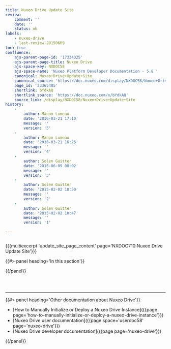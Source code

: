 ```yaml
---
title: Nuxeo Drive Update Site
review:
    comment: ''
    date: ''
    status: ok
labels:
    - nuxeo-drive
    - last-review-20150609
toc: true
confluence:
    ajs-parent-page-id: '17334325'
    ajs-parent-page-title: Nuxeo Drive
    ajs-space-key: NXDOC58
    ajs-space-name: 'Nuxeo Platform Developer Documentation - 5.8 '
    canonical: Nuxeo+Drive+Update+Site
    canonical_source: 'https://doc.nuxeo.com/display/NXDOC58/Nuxeo+Drive+Update+Site'
    page_id: '23365485'
    shortlink: bYdkAQ
    shortlink_source: 'https://doc.nuxeo.com/x/bYdkAQ'
    source_link: /display/NXDOC58/Nuxeo+Drive+Update+Site
history:
    - 
        author: Manon Lumeau
        date: '2016-03-21 17:10'
        message: ''
        version: '5'
    - 
        author: Manon Lumeau
        date: '2016-03-21 16:26'
        message: ''
        version: '4'
    - 
        author: Solen Guitter
        date: '2015-06-09 08:02'
        message: ''
        version: '3'
    - 
        author: Solen Guitter
        date: '2015-02-02 10:50'
        message: ''
        version: '2'
    - 
        author: Solen Guitter
        date: '2015-02-02 10:47'
        message: ''
        version: '1'

---
```

<div class="row"><div class="column medium-8">

{{{multiexcerpt 'update_site_page_content' page='NXDOC710:Nuxeo Drive Update Site'}}}

</div><div class="column medium-4">{{#> panel heading='In this section'}}

{{/panel}}</div></div>

&nbsp;

* * *

<div class="row" data-equalizer data-equalize-on="medium"><div class="column medium-6">{{#> panel heading='Other documentation about Nuxeo Drive'}}

*   [How to Manually Initialize or Deploy a Nuxeo Drive Instance]({{page page='how-to-manually-initialize-or-deploy-a-nuxeo-drive-instance'}})
*   [Nuxeo Drive user documentation]({{page space='userdoc58' page='nuxeo-drive'}})
*   [Nuxeo Drive developer documentation]({{page page='nuxeo-drive'}})

{{/panel}}</div><div class="column medium-6">

&nbsp;

</div></div>